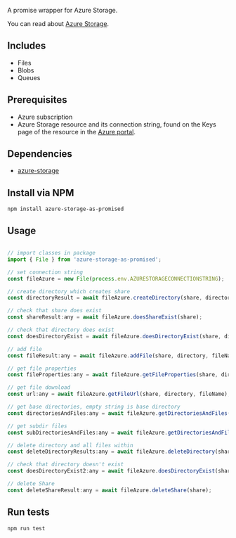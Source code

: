 A promise wrapper for Azure Storage.


You can read about [Azure Storage](https://docs.microsoft.com/azure/storage/).

## Includes

* Files 
* Blobs
* Queues

## Prerequisites

* Azure subscription
* Azure Storage resource and its connection string, found on the Keys page of the resource in the [Azure portal](https://portal.azure.com).

## Dependencies

* [azure-storage](https://www.npmjs.com/package/azure-storage)

## Install via NPM

```
npm install azure-storage-as-promised
```

## Usage

```javascript

// import classes in package
import { File } from 'azure-storage-as-promised';

// set connection string
const fileAzure = new File(process.env.AZURESTORAGECONNECTIONSTRING);

// create directory which creates share
const directoryResult = await fileAzure.createDirectory(share, directory, undefined);

// check that share does exist
const shareResult:any = await fileAzure.doesShareExist(share);

// check that directory does exist
const doesDirectoryExist = await fileAzure.doesDirectoryExist(share, directory);

// add file
const fileResult:any = await fileAzure.addFile(share, directory, fileName, fileFullPath, optionalContentSettings, optionalMetadata);

// get file properties
const fileProperties:any = await fileAzure.getFileProperties(share, directory, fileName);

// get file download
const url:any = await fileAzure.getFileUrl(share, directory, fileName);

// get base directories, empty string is base directory
const directoriesAndFiles:any = await fileAzure.getDirectoriesAndFiles(share, "");

// get subdir files
const subDirectoriesAndFiles:any = await fileAzure.getDirectoriesAndFiles(share, directoriesAndFiles.directories[0].name);

// delete directory and all files within
const deleteDirectoryResults:any = await fileAzure.deleteDirectory(share, directoriesAndFiles.directories[0].name);

// check that directory doesn't exist
const doesDirectoryExist2:any = await fileAzure.doesDirectoryExist(share, directory);

// delete Share
const deleteShareResult:any = await fileAzure.deleteShare(share);
```

## Run tests

```
npm run test
```